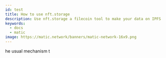 ```yaml
---
id: test
title: How to use nft.storage
description: Use nft.storage a filecoin tool to make your data on IPFS persistent
keywords:
  - docs
  - matic
image: https://matic.network/banners/matic-network-16x9.png 
---
```


he usual mechanism t